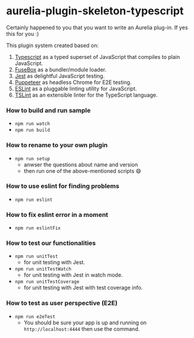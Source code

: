 # aurelia-plugin-skeleton-typescript

Certainly happened to you that you want to write an Aurelia plug-in. If yes this for you :)

This plugin system created based on:
1. [Typescript](https://www.typescriptlang.org/) as a typed superset of JavaScript that compiles to plain JavaScript.
2. [FuseBox](https://github.com/fuse-box/fuse-box) as a bundler/module loader.
3. [Jest](https://facebook.github.io/jest/) as delightful JavaScript testing.
4. [Puppeteer](Puppeteer) as headless Chrome for E2E testing.
5. [ESLint](https://eslint.org/) as a pluggable linting utility for JavaScript.
6. [TSLint](https://palantir.github.io/tslint/) as an extensible linter for the TypeScript language.

### How to build and run sample
* ```npm run watch```
* ```npm run build``` 

### How to rename to your own plugin
* ```npm run setup```
  * anwser the questions about name and version
  * then run one of the above-mentioned scripts :smile:
  
### How to use eslint for finding problems
* ``` npm run eslint ```

### How to fix eslint error in a moment
* ``` npm run eslintFix ```

### How to test our functionalities

* ```npm run unitTest```
  * for unit testing with Jest.
* ```npm run unitTestWatch```
  * for unit testing with Jest in watch mode.
* ```npm run unitTestCoverage```
  * for unit testing with Jest with test coverage info.
  
### How to test as user perspective (E2E)

* ```npm run e2eTest```
  * You should be sure your app is up and running on `http://localhost:4444` then use the command.